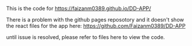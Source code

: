 This is the code for https://faizanm0389.github.io/DD-APP/

There is a problem with the github pages reposotory and it doesn't show the react files for the app here: https://github.com/Faizanm0389/DD-APP

until issue is resolved, please refer to files here to view the code.
